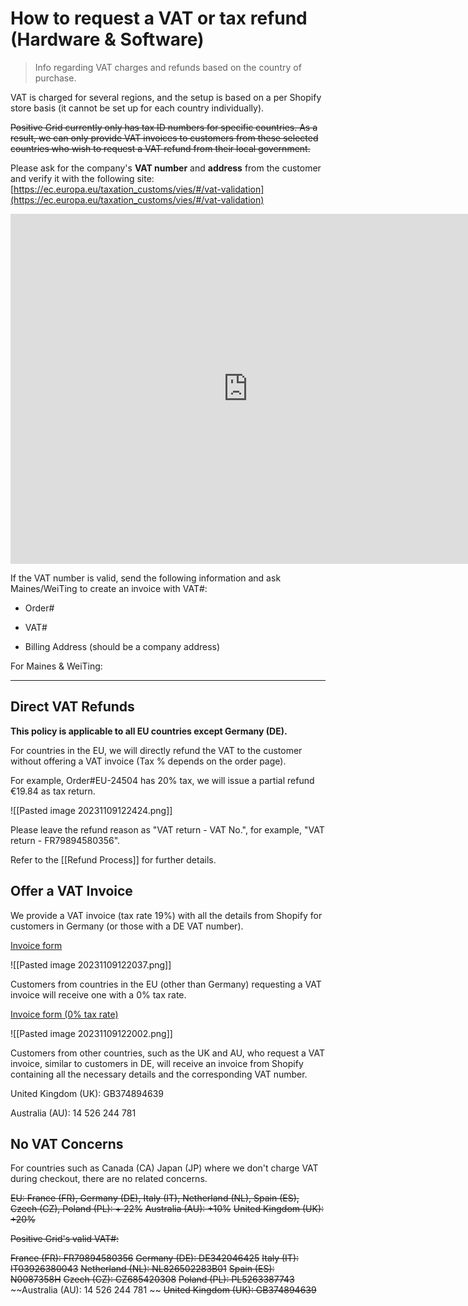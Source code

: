# How to request a VAT or tax refund (Hardware & Software)

> Info regarding VAT charges and refunds based on the country of purchase.

VAT is charged for several regions, and the setup is based on a per Shopify store basis (it cannot be set up for each country individually).

~~Positive Grid currently only has tax ID numbers for specific countries. As a result, we can only provide VAT invoices to customers from these selected countries who wish to request a VAT refund from their local government.~~ 

Please ask for the company's **VAT number** and **address** from the customer and verify it with the following site:
[https://ec.europa.eu/taxation_customs/vies/#/vat-validation](https://ec.europa.eu/taxation_customs/vies/#/vat-validation)
<iframe src="https://docs.google.com/presentation/d/e/2PACX-1vR7bREZgM0YUoH5gtYtWGqVmNcMpgYTtNKh8q79-TsghA-IFj5M9_E8I3F37fpH1i501Alwd3qCHIaa/embed?start=false" frameborder="0" width="760" height="560" allowfullscreen="true" mozallowfullscreen="true" webkitallowfullscreen="true"></iframe>

If the VAT number is valid, send the following information and ask Maines/WeiTing to create an invoice with VAT#:

- Order#
  
- VAT#
  
- Billing Address (should be a company address)



For Maines & WeiTing:

---
## Direct VAT Refunds

**This policy is applicable to all EU countries except Germany (DE).**

For countries in the EU, we will directly refund the VAT to the customer without offering a VAT invoice (Tax % depends on the order page).

For example, Order#EU-24504 has 20% tax, we will issue a partial refund €19.84 as tax return.

![[Pasted image 20231109122424.png]]

Please leave the refund reason as "VAT return - VAT No.", for example, "VAT return - FR79894580356". 

Refer to the [[Refund Process]] for further details.


## Offer a VAT Invoice

We provide a VAT invoice (tax rate 19%) with all the details from Shopify for customers in Germany (or those with a DE VAT number).

[Invoice form](https://drive.google.com/file/d/1iSxSFOeIL9L3QMC-IH03BTnV74HUtYlE/view?usp=sharing)

![[Pasted image 20231109122037.png]]

Customers from countries in the EU (other than Germany) requesting a VAT invoice will receive one with a 0% tax rate.

[Invoice form (0% tax rate)](https://drive.google.com/file/d/1IuwFTK23E03mR8xPRdKBe32qjRWX4JhC/view?usp=sharing)

![[Pasted image 20231109122002.png]]


Customers from other countries, such as the UK and AU, who request a VAT invoice, similar to customers in DE, will receive an invoice from Shopify containing all the necessary details and the corresponding VAT number.

United Kingdom (UK): GB374894639

Australia (AU): 14 526 244 781 


## No VAT Concerns

For countries such as Canada (CA) Japan (JP) where we don't charge VAT during checkout, there are no related concerns. 




~~EU: France (FR), Germany (DE), Italy (IT), Netherland (NL), Spain (ES), Czech (CZ), Poland (PL): + 22%~~
~~Australia (AU): +10%~~
~~United Kingdom (UK): +20%~~

~~Positive Grid's valid VAT#:~~

~~France (FR): FR79894580356~~
~~Germany (DE): DE342046425~~ 
~~Italy (IT): IT03926380043~~ 
~~Netherland (NL): NL826502283B01~~ 
~~Spain (ES): N0087358H~~ 
~~Czech (CZ): CZ685420308~~ 
~~Poland (PL): PL5263387743~~
~~Australia (AU): 14 526 244 781 ~~
~~United Kingdom (UK): GB374894639~~




